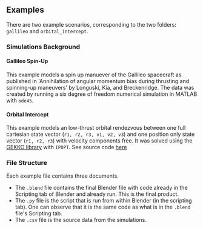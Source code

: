 ## Examples

There are two example scenarios, corresponding to the two folders: ```gallileo``` and ```orbital_intercept```. 

### Simulations Background

#### Gallileo Spin-Up
This example models a spin up manuever of the Gallileo spacecraft as published in 'Annihilation of angular momentum bias during thrusting and spinning-up maneuvers' 
by Longuski, Kia, and Breckenridge. The data was created by running a six degree of freedom numerical simulation in MATLAB with ```ode45```. 

#### Orbital Intercept
This example models an low-thrust orbital rendezvous between one full cartesian state vector (```r1, r2, r3, v1, v2, v3```) and one position only state vector (```r1, r2, r3```) with velocity components free. It was solved using the [GEKKO library](https://gekko.readthedocs.io/en/latest/) with ```IPOPT```. See source code [here](https://github.com/jerryvarghese1/orbital_intercept)

### File Structure
Each example file contains three documents. 
- The ```.blend``` file contains the final Blender file with code already in the Scripting tab of Blender and already run. This is the final product. 
- The ```.py``` file is the script that is run from within Blender (in the scripting tab). One can observe that it is the same code as what is in the ```.blend``` file's Scripting tab. 
- The ```.csv``` file is the source data from the simulations.
